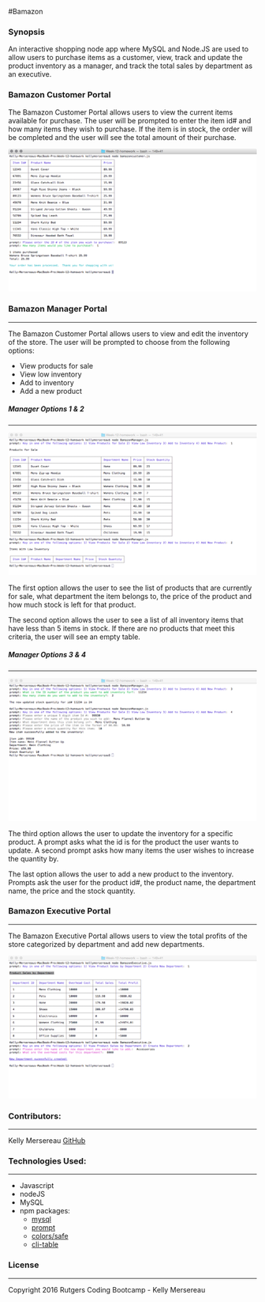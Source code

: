 #Bamazon

### Synopsis

An interactive shopping node app where MySQL and Node.JS are used to allow users to purchase items as a customer, view, track and update the product inventory as a manager, and track the total sales by department as an executive.

### Bamazon Customer Portal

The Bamazon Customer Portal allows users to view the current items available for purchase.  The user will be prompted to enter the item id# and how many items they wish to purchase.  If the item is in stock, the order will be completed and the user will see the total amount of their purchase.

![Customer Portal](/images/Customer-View.png)

### Bamazon Manager Portal
---

The Bamazon Customer Portal allows users to view and edit the inventory of the store.  The user will be prompted to choose from the following options:
* View products for sale
* View low inventory
* Add to inventory
* Add a new product

##### Manager Options 1 & 2
---

![Bamazon Manager Portal - Options 1 & 2](/images/Manager-View-1.png)

The first option allows the user to see the list of products that are currently for sale, what department the item belongs to, the price of the product and how much stock is left for that product.

The second option allows the user to see a list of all inventory items that have less than 5 items in stock.  If there are no products that meet this criteria, the user will see an empty table.

##### Manager Options 3 & 4
---

![Bamazon Manager Portal - Options 3 & 4](/images/Manager-View-2.png)

The third option allows the user to update the inventory for a specific product.  A prompt asks what the id is for the product the user wants to update.  A second prompt asks how many items the user wishes to increase the quantity by.

The last option allows the user to add a new product to the inventory.  Prompts ask the user for the product id#, the product name, the department name, the price and the stock quantity.


### Bamazon Executive Portal
---

The Bamazon Executive Portal allows users to view the total profits of the store categorized by department and add new departments.  

![Bamazon Executive Portal](/images/Executive-View.png)


### Contributors:
---

Kelly Mersereau [GitHub](https://github.com/kellymersereau)


### Technologies Used:
---
* Javascript
* nodeJS
* MySQL
* npm packages:
	- [mysql](https://github.com/felixge/node-mysql)
	- [prompt](https://github.com/flatiron/prompt)
	- [colors/safe](https://github.com/Marak/colors.js)
	- [cli-table](https://github.com/Automattic/cli-table)


### License
---
Copyright 2016 Rutgers Coding Bootcamp - Kelly Mersereau


